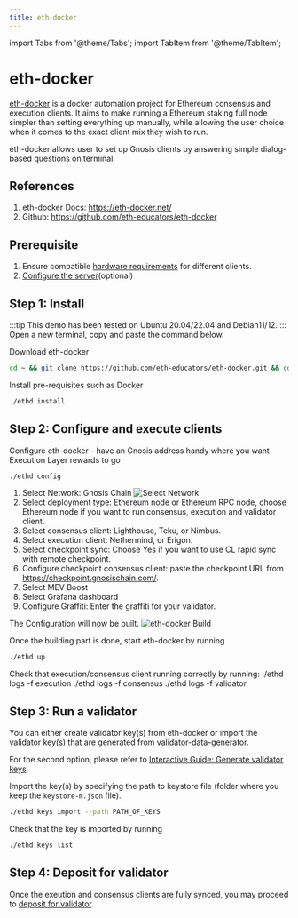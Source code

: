 ```yaml
---
title: eth-docker
---
```


import Tabs from '@theme/Tabs';
import TabItem from '@theme/TabItem';

# eth-docker

[eth-docker](https://eth-docker.net/) is a docker automation project for Ethereum consensus and execution clients. It aims to make running a Ethereum staking full node simpler than setting everything up manually, while allowing the user choice when it comes to the exact client mix they wish to run.

eth-docker allows user to set up Gnosis clients by answering simple dialog-based questions on terminal.

## References
1. eth-docker Docs: https://eth-docker.net/
2. Github: https://github.com/eth-educators/eth-docker


## Prerequisite
1. Ensure compatible [hardware requirements](../README.md#requirements) for different clients.
2. [Configure the server](https://eth-docker.net/Usage/Prerequisites)(optional)


## Step 1: Install
:::tip
This demo has been tested on Ubuntu 20.04/22.04 and Debian11/12.
:::
Open a new terminal, copy and paste the command below.

Download eth-docker

```bash
cd ~ && git clone https://github.com/eth-educators/eth-docker.git && cd eth-docker
```

Install pre-requisites such as Docker

```bash
./ethd install
```



## Step 2: Configure and execute clients
Configure eth-docker - have an Gnosis address handy where you want Execution Layer rewards to go

```bash
./ethd config
```

1. Select Network: Gnosis Chain
![Select Network](../../../static/img/node/eth-docker-step1.png)
2. Select deployment type: Ethereum node or Ethereum RPC node, choose Ethereum node if you want to run consensus, execution and validator client.
3. Select consensus client: Lighthouse, Teku, or Nimbus.
4. Select execution client: Nethermind, or Erigon.
5. Select checkpoint sync: Choose Yes if you want to use CL rapid sync with remote checkpoint.
6. Configure checkpoint consensus client: paste the checkpoint URL from https://checkpoint.gnosischain.com/.
7. Select MEV Boost
8. Select Grafana dashboard
9. Configure Graffiti: Enter the graffiti for your validator.

The Configuration will now be built.
![eth-docker Build](../../../static/img/node/eth-docker-config.png)

Once the building part is done, start eth-docker by running


```bash
./ethd up
```

Check that execution/consensus client running correctly by running:
<Tabs>
    <TabItem value = "Execution" label= "Execution" default>
        ./ethd logs -f execution
    </TabItem>
    <TabItem value = "Consensus" label= "Consensus">
        ./ethd logs -f consensus
    </TabItem>
    <TabItem value = "Validator" label= "Validator">
        ./ethd logs -f validator
    </TabItem>
</Tabs>

##  Step 3: Run a validator
You can either create validator key(s) from eth-docker or import the validator key(s) that are generated from [validator-data-generator](https://github.com/gnosischain/validator-data-generator).

For the second option, please refer to [Interactive Guide: Generate validator keys](../manual/README.md#step-4a-generate-validator-keys).

Import the key(s) by specifying the path to keystore file (folder where you keep the `keystore-m.json` file).

```bash
./ethd keys import --path PATH_OF_KEYS
```

Check that the key is imported by running

```bash
./ethd keys list
```

## Step 4: Deposit for validator
Once the exeution and consensus clients are fully synced, you may proceed to [deposit for validator](../manual/README.md#step-4c-fund-your-validator).


